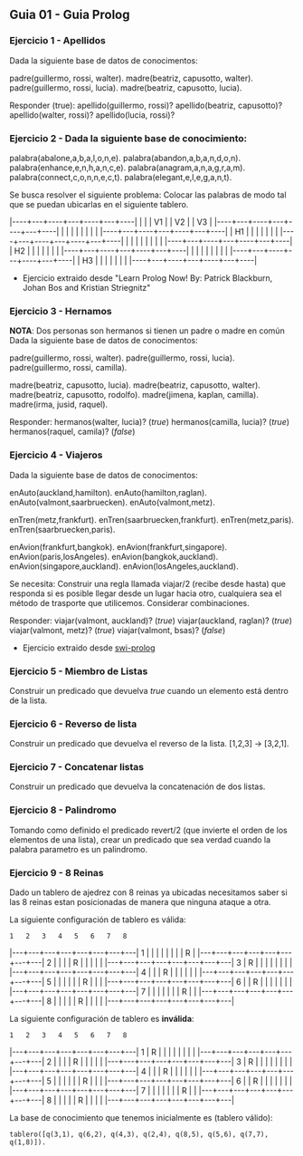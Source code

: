 ## Guia 01 - Guia Prolog

### Ejercicio 1 - Apellidos

Dada la siguiente base de datos de conocimentos:

padre(guillermo, rossi, walter).
madre(beatriz, capusotto, walter).
padre(guillermo, rossi, lucia).
madre(beatriz, capusotto, lucia).

Responder (true):
apellido(guillermo, rossi)?
apellido(beatriz, capusotto)?
apellido(walter, rossi)?
apellido(lucia, rossi)?


### Ejercicio 2 - Dada la siguiente base de conocimiento:

palabra(abalone,a,b,a,l,o,n,e).
palabra(abandon,a,b,a,n,d,o,n).
palabra(enhance,e,n,h,a,n,c,e).
palabra(anagram,a,n,a,g,r,a,m).
palabra(connect,c,o,n,n,e,c,t).
palabra(elegant,e,l,e,g,a,n,t).

Se busca resolver el siguiente problema: Colocar las palabras de modo tal que se puedan ubicarlas en el siguiente tablero.

|----+---+----+---+----+---+----|
|    |   | V1 |   | V2 |   | V3 |
|----+---+----+---+----+---+----|
|    |   |    |   |    |   |    | 
|----+---+----+---+----+---+----|
| H1 |   |    |   |    |   |    |
|----+---+----+---+----+---+----|
|    |   |    |   |    |   |    |
|----+---+----+---+----+---+----|
| H2 |   |    |   |    |   |    |
|----+---+----+---+----+---+----|
|    |   |    |   |    |   |    |
|----+---+----+---+----+---+----|
| H3 |   |    |   |    |   |    |
|----+---+----+---+----+---+----|

* Ejercicio extraido desde "Learn Prolog Now! By: Patrick Blackburn, Johan Bos and Kristian Striegnitz"

### Ejercicio 3 - Hernamos

**NOTA**: Dos personas son hermanos si tienen un padre o madre en común
Dada la siguiente base de datos de conocimentos:

padre(guillermo, rossi, walter).
padre(guillermo, rossi, lucia).
padre(guillermo, rossi, camilla).

madre(beatriz, capusotto, lucia).
madre(beatriz, capusotto, walter).
madre(beatriz, capusotto, rodolfo).
madre(jimena, kaplan, camilla).
madre(irma, jusid, raquel).

Responder:
hermanos(walter, lucia)? (*true*)
hermanos(camilla, lucia)? (*true*)
hermanos(raquel, camila)? (*false*)

### Ejercicio 4 - Viajeros

Dada la siguiente base de datos de conocimentos:

enAuto(auckland,hamilton).
enAuto(hamilton,raglan).
enAuto(valmont,saarbruecken).
enAuto(valmont,metz).

enTren(metz,frankfurt).
enTren(saarbruecken,frankfurt).
enTren(metz,paris).
enTren(saarbruecken,paris).

enAvion(frankfurt,bangkok).
enAvion(frankfurt,singapore).
enAvion(paris,losAngeles).
enAvion(bangkok,auckland).
enAvion(singapore,auckland).
enAvion(losAngeles,auckland).

Se necesita: Construir una regla llamada viajar/2 (recibe desde hasta) que responda si es posible llegar desde un lugar hacia otro, cualquiera sea el método de trasporte que utilicemos. Considerar combinaciones.

Responder:
viajar(valmont, auckland)? (*true*)
viajar(auckland, raglan)? (*true*)
viajar(valmont, metz)? (*true*)
viajar(valmont, bsas)? (*false*)


* Ejercicio extraido desde [swi-prolog](http://lpn.swi-prolog.org/lpnpage.php?pagetype=html&pageid=lpn-htmlse12)

### Ejercicio 5 - Miembro de Listas

Construir un predicado que devuelva *true* cuando un elemento está dentro de la lista.

### Ejercicio 6 - Reverso de lista

Construir un predicado que devuelva el reverso de la lista. [1,2,3] -> [3,2,1].

### Ejercicio 7 - Concatenar listas

Construir un predicado que devuelva la concatenación de dos listas.

### Ejercicio 8 - Palindromo

Tomando como definido el predicado revert/2 (que invierte el orden de los elementos de una lista), crear un predicado que sea verdad cuando la palabra parametro es un palindromo.

### Ejercicio 9 - 8 Reinas

Dado un tablero de ajedrez con 8 reinas ya ubicadas necesitamos saber si las 8 reinas estan posicionadas de manera que ninguna ataque a otra.

La siguiente configuración de tablero es válida:

    1   2   3   4   5   6   7   8
  |---+---+---+---+---+---+---+---|
1 |   |   |   |   |   |   |   | R | 
  |---+---+---+---+---+---+---+---|
2 |   |   |   | R |   |   |   |   | 
  |---+---+---+---+---+---+---+---|
3 | R |   |   |   |   |   |   |   | 
  |---+---+---+---+---+---+---+---|
4 |   |   | R |   |   |   |   |   |
  |---+---+---+---+---+---+---+---|
5 |   |   |   |   |   | R |   |   |
  |---+---+---+---+---+---+---+---|
6 |   | R |   |   |   |   |   |   |
  |---+---+---+---+---+---+---+---|
7 |   |   |   |   |   |   | R |   |
  |---+---+---+---+---+---+---+---|
8 |   |   |   |   | R |   |   |   |
  |---+---+---+---+---+---+---+---|

La siguiente configuración de tablero es **inválida**:

    1   2   3   4   5   6   7   8
  |---+---+---+---+---+---+---+---|
1 | R |   |   |   |   |   |   |   | 
  |---+---+---+---+---+---+---+---|
2 |   |   |   | R |   |   |   |   | 
  |---+---+---+---+---+---+---+---|
3 | R |   |   |   |   |   |   |   | 
  |---+---+---+---+---+---+---+---|
4 |   |   | R |   |   |   |   |   |
  |---+---+---+---+---+---+---+---|
5 |   |   |   |   |   | R |   |   |
  |---+---+---+---+---+---+---+---|
6 |   | R |   |   |   |   |   |   |
  |---+---+---+---+---+---+---+---|
7 |   |   |   |   |   |   | R |   |
  |---+---+---+---+---+---+---+---|
8 |   |   |   |   | R |   |   |   |
  |---+---+---+---+---+---+---+---|

La base de conocimiento que tenemos inicialmente es (tablero válido):

    tablero([q(3,1), q(6,2), q(4,3), q(2,4), q(8,5), q(5,6), q(7,7), q(1,8)]).

